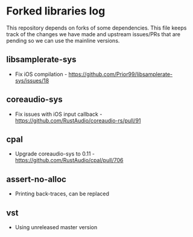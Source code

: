 # Forked libraries log

This repository depends on forks of some dependencies. This file keeps track of the changes we
have made and upstream issues/PRs that are pending so we can use the mainline versions.

## libsamplerate-sys

* Fix iOS compilation - https://github.com/Prior99/libsamplerate-sys/issues/18

## coreaudio-sys

* Fix issues with iOS input callback - https://github.com/RustAudio/coreaudio-rs/pull/91

## cpal

* Upgrade coreaudio-sys to 0.11 - https://github.com/RustAudio/cpal/pull/706

## assert-no-alloc

* Printing back-traces, can be replaced

## vst

* Using unreleased master version